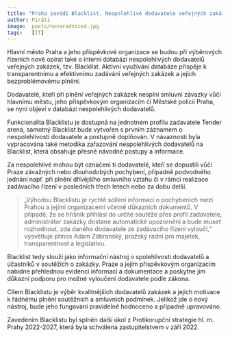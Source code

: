 ```yaml
---
title: "Praha zavádí Blacklist. Nespolehlivé dodavatele veřejných zakázek odhalí databáze"
author: Piráti
image:  posts/novaradnice4.jpg
tags:   [IT]
---
```


Hlavní město Praha a jeho příspěvkové organizace se budou při výběrových řízeních nově opírat také o interní databázi nespolehlivých dodavatelů veřejných zakázek, tzv. Blacklist. Aktivní využívání databáze přispěje k transparentnímu a efektivnímu zadávání veřejných zakázek a jejich bezproblémovému plnění.

Dodavatelé, kteří při plnění veřejných zakázek nesplní smluvní závazky vůči hlavnímu městu, jeho příspěvkovým organizacím či Městské policii Praha, se nyní objeví v databázi nespolehlivých dodavatelů.

Funkcionalita Blacklistu je dostupná na jednotném profilu zadavatele Tender arena, samotný Blacklist bude vytvořen s prvním záznamem o nespolehlivosti dodavatele a postupně doplňován. V návaznosti byla vypracována také metodika zařazování nespolehlivých dodavatelů na Blacklist, která obsahuje přesné návodné postupy a informace.

Za nespolehlivé mohou být označeni ti dodavatelé, kteří se dopustili vůči Praze závažných nebo dlouhodobých pochybení, případně podvodného jednání např. při plnění dřívějšího smluvního vztahu či v rámci realizace zadávacího řízení v posledních třech letech nebo za dobu delší.

> „Výhodou Blacklistu je rychlé sdílení informací o pochybeních mezi Prahou a jejími organizacemi včetně důkazních dokumentů. V případě, že se hříšník přihlásí do určité soutěže přes profil zadavatele, administrátor zakázky dostane automatické upozornění a bude muset rozhodnout, zda daného dodavatele ze zadávacího řízení vyloučí,“ vysvětluje přínos Adam Zábranský, pražský radní pro majetek, transparentnost a legislativu.

Blacklist tedy slouží jako informační nástroj o spolehlivosti dodavatelů a účastníků v soutěžích o zakázky. Praze a jejím příspěvkovým organizacím nabídne přehlednou evidenci informací a dokumentace a poskytne jim důkazní podporu pro možné vyloučení dodavatele podle zákona.

Cílem Blacklistu je výběr kvalitnějších dodavatelů zakázek a jejich motivace k řádnému plnění soutěžních a smluvních podmínek. Jelikož jde o nový nástroj, bude jeho fungování pravidelně hodnoceno a případně upravováno. 

Zavedením Blacklistu byl splněn další úkol z Protikorupční strategie hl. m. Prahy 2022-2027, která byla schválena zastupitelstvem v září 2022. 

